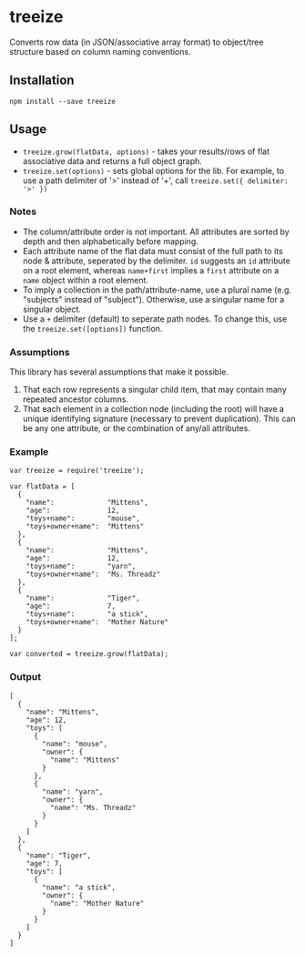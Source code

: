 treeize
=======

Converts row data (in JSON/associative array format) to object/tree structure based on column naming conventions.

## Installation

`npm install --save treeize`

## Usage

- `treeize.grow(flatData, options)` - takes your results/rows of flat associative data and returns a full object graph.
- `treeize.set(options)` - sets global options for the lib.  For example, to use a path delimiter of '>' instead of '+', call `treeize.set({ delimiter: '>' })`

### Notes

- The column/attribute order is not important.  All attributes are sorted by depth and then alphabetically before mapping.
- Each attribute name of the flat data must consist of the full path to its node & attribute, seperated by the delimiter.  `id` suggests an `id` attribute on a root element, whereas `name+first` implies a `first` attribute on a `name` object within a root element.
- To imply a collection in the path/attribute-name, use a plural name (e.g. "subjects" instead of "subject").  Otherwise, use a singular name for a singular object.
- Use a `+` delimiter (default) to seperate path nodes.  To change this, use the `treeize.set([options])` function.

### Assumptions

This library has several assumptions that make it possible.

1. That each row represents a singular child item, that may contain many repeated ancestor columns.
2. That each element in a collection node (including the root) will have a unique identifying signature (necessary to prevent duplication).  This can be any one attribute, or the combination of any/all attributes.

### Example

```
var treeize = require('treeize');

var flatData = [
  {
    "name":             "Mittens",
    "age":              12,
    "toys+name":        "mouse",
    "toys+owner+name":  "Mittens"
  },
  {
    "name":             "Mittens",
    "age":              12,
    "toys+name":        "yarn",
    "toys+owner+name":  "Ms. Threadz"
  },
  {
    "name":             "Tiger",
    "age":              7,
    "toys+name":        "a stick",
    "toys+owner+name":  "Mother Nature"
  }
];

var converted = treeize.grow(flatData);
```

### Output

```
[
  {
    "name": "Mittens",
    "age": 12,
    "toys": [
      {
        "name": "mouse",
        "owner": {
          "name": "Mittens"
        }
      },
      {
        "name": "yarn",
        "owner": {
          "name": "Ms. Threadz"
        }
      }
    ]
  },
  {
    "name": "Tiger",
    "age": 7,
    "toys": [
      {
        "name": "a stick",
        "owner": {
          "name": "Mother Nature"
        }
      }
    ]
  }
]
```
